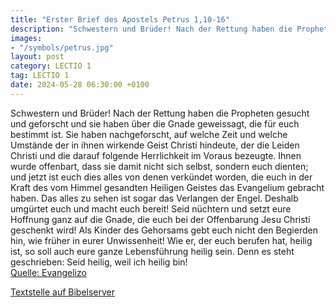 ```yaml
---
title: "Erster Brief des Apostels Petrus 1,10-16"
description: "Schwestern und Brüder! Nach der Rettung haben die Propheten gesucht und geforscht und sie haben über die Gnade geweissagt, die für euch bestimmt ist. Sie haben nachgeforscht, auf welche Zeit und welche Umstände der in ihnen wirkende Geist Christi hindeute, der die Leiden Christi ...."
images:
- "/symbols/petrus.jpg"
layout: post
category: LECTIO 1
tag: LECTIO 1
date: 2024-05-28 06:30:00 +0100
---
```

Schwestern und Brüder! Nach der Rettung haben die Propheten gesucht und geforscht und sie haben über die Gnade geweissagt, die für euch bestimmt ist.
Sie haben nachgeforscht, auf welche Zeit und welche Umstände der in ihnen wirkende Geist Christi hindeute, der die Leiden Christi und die darauf folgende Herrlichkeit im Voraus bezeugte.<!--more-->
Ihnen wurde offenbart, dass sie damit nicht sich selbst, sondern euch dienten; und jetzt ist euch dies alles von denen verkündet worden, die euch in der Kraft des vom Himmel gesandten Heiligen Geistes das Evangelium gebracht haben. Das alles zu sehen ist sogar das Verlangen der Engel.
Deshalb umgürtet euch und macht euch bereit! Seid nüchtern und setzt eure Hoffnung ganz auf die Gnade, die euch bei der Offenbarung Jesu Christi geschenkt wird!
Als Kinder des Gehorsams gebt euch nicht den Begierden hin, wie früher in eurer Unwissenheit!
Wie er, der euch berufen hat, heilig ist, so soll auch eure ganze Lebensführung heilig sein.
Denn es steht geschrieben: Seid heilig, weil ich heilig bin!<br>
[Quelle: Evangelizo](https://evangeliumtagfuertag.org/DE/gospel)

[Textstelle auf Bibelserver](https://www.bibleserver.com/EU/1.Petrus1,10-16)
